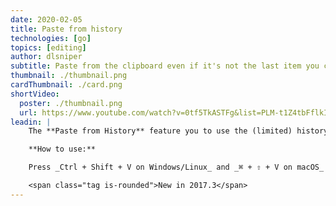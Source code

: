 ```yaml
---
date: 2020-02-05
title: Paste from history
technologies: [go]
topics: [editing]
author: dlsniper
subtitle: Paste from the clipboard even if it's not the last item you copied into it
thumbnail: ./thumbnail.png
cardThumbnail: ./card.png
shortVideo:
  poster: ./thumbnail.png
  url: https://www.youtube.com/watch?v=0tf5TkASTFg&list=PLM-t1Z4tbFflkIOaap4P-BV30ZrZwrDld&index=21
leadin: |
    The **Paste from History** feature you to use the (limited) history of everything you put in the clipboard.

    **How to use:**

    Press _Ctrl + Shift + V on Windows/Linux_ and _⌘ + ⇧ + V on macOS_ to open pop-up window.

    <span class="tag is-rounded">New in 2017.3</span>
---
```

